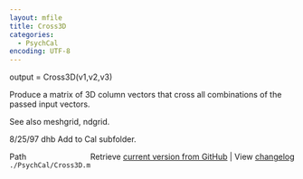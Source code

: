 ```yaml
---
layout: mfile
title: Cross3D
categories:
  - PsychCal
encoding: UTF-8
---
```


output = Cross3D(v1,v2,v3)

Produce a matrix of 3D column vectors that cross all
combinations of the passed input vectors.

See also meshgrid, ndgrid.

8/25/97   dhb  Add to Cal subfolder.


<div class="code_header" style="text-align:right;">
  <span style="float:left;">Path&nbsp;&nbsp;</span> <span class="counter">Retrieve <a href=
  "https://raw.github.com/Psychtoolbox-3/Psychtoolbox-3/beta/./PsychCal/Cross3D.m">current version from GitHub</a> | View <a href=
  "https://github.com/Psychtoolbox-3/Psychtoolbox-3/commits/beta/./PsychCal/Cross3D.m">changelog</a></span>
</div>
<div class="code">
  <code>./PsychCal/Cross3D.m</code>
</div>

